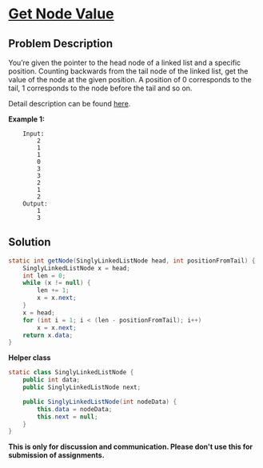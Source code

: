 # [Get Node Value][title]

## Problem Description

You’re given the pointer to the head node of a linked list and a specific position. Counting backwards from the tail node of the linked list, get the value of the node at the given position. A position of 0 corresponds to the tail, 1 corresponds to the node before the tail and so on.

Detail description can be found [here][title]. 

**Example 1:**

```
    Input: 
        2
        1
        1
        0
        3
        3
        2
        1
        2
    Output:
        1
        3
```

## Solution

```java
static int getNode(SinglyLinkedListNode head, int positionFromTail) {
    SinglyLinkedListNode x = head;
    int len = 0;
    while (x != null) {
        len += 1;
        x = x.next;
    }
    x = head;
    for (int i = 1; i < (len - positionFromTail); i++)
        x = x.next;
    return x.data;
}
```

**Helper class**

```java
static class SinglyLinkedListNode {
    public int data;
    public SinglyLinkedListNode next;

    public SinglyLinkedListNode(int nodeData) {
        this.data = nodeData;
        this.next = null;
    }
}
```

**This is only for discussion and communication. Please don't use this for submission of assignments.**

[title]: https://www.hackerrank.com/challenges/get-the-value-of-the-node-at-a-specific-position-from-the-tail/problem